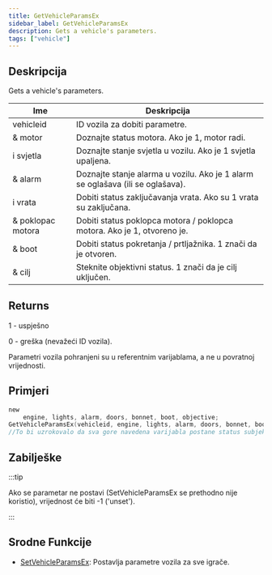 ```yaml
---
title: GetVehicleParamsEx
sidebar_label: GetVehicleParamsEx
description: Gets a vehicle's parameters.
tags: ["vehicle"]
---
```


## Deskripcija

Gets a vehicle's parameters.

| Ime               | Deskripcija                                                                    |
| ----------------- | ------------------------------------------------------------------------------ |
| vehicleid         | ID vozila za dobiti parametre.                                                 |
| & motor           | Doznajte status motora. Ako je 1, motor radi.                                  |
| i svjetla         | Doznajte stanje svjetla u vozilu. Ako je 1 svjetla upaljena.                   |
| & alarm           | Doznajte stanje alarma u vozilu. Ako je 1 alarm se oglašava (ili se oglašava). |
| i vrata           | Dobiti status zaključavanja vrata. Ako su 1 vrata su zaključana.               |
| & poklopac motora | Dobiti status poklopca motora / poklopca motora. Ako je 1, otvoreno je.        |
| & boot            | Dobiti status pokretanja / prtljažnika. 1 znači da je otvoren.                 |
| & cilj            | Steknite objektivni status. 1 znači da je cilj uključen.                       |

## Returns

1 - uspješno

0 - greška (nevažeći ID vozila).

Parametri vozila pohranjeni su u referentnim varijablama, a ne u povratnoj vrijednosti.

## Primjeri

```c
new
    engine, lights, alarm, doors, bonnet, boot, objective;
GetVehicleParamsEx(vehicleid, engine, lights, alarm, doors, bonnet, boot, objective);
//To bi uzrokovalo da sva gore navedena varijabla postane status subjekta.
```

## Zabilješke

:::tip

Ako se parametar ne postavi (SetVehicleParamsEx se prethodno nije koristio), vrijednost će biti -1 ('unset').

:::

## Srodne Funkcije

- [SetVehicleParamsEx](SetVehicleParamsEx): Postavlja parametre vozila za sve igrače.
